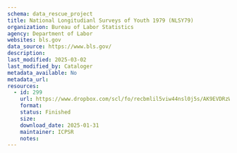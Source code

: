 ```yaml
---
schema: data_rescue_project 
title: National Longitudianl Surveys of Youth 1979 (NLSY79)
organization: Bureau of Labor Statistics
agency: Department of Labor
websites: bls.gov
data_source: https://www.bls.gov/
description: 
last_modified: 2025-03-02
last_modified_by: Cataloger
metadata_available: No
metadata_url: 
resources:
  - id: 299
    url: https://www.dropbox.com/scl/fo/recbmlil5viw44nsl0j5s/AK9EVDRzW_NvMbwgnLEM0Lg?rlkey=pcjg6lvbxw3ab5mqe378mqdoi&dl=0
    format: 
    status: Finished
    size: 
    download_date: 2025-01-31
    maintainer: ICPSR
    notes: 
---
```


